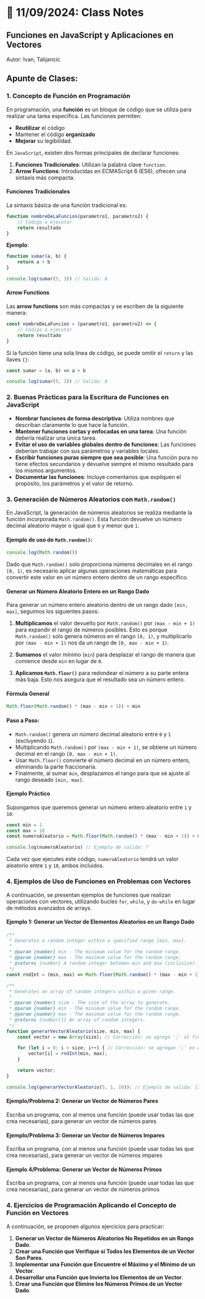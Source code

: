 # 📝 11/09/2024: Class Notes

## Funciones en JavaScript y Aplicaciones en Vectores
Autor: Ivan, Talijancic

## Apunte de Clases:

### 1. Concepto de Función en Programación

En programación, una **función** es un bloque de código que se utiliza para realizar una tarea específica. Las funciones permiten:

- **Reutilizar** el código
- Mantener el código **organizado**
- **Mejorar** su legibilidad.

En `JavaScript`, existen dos formas principales de declarar funciones:

1. **Funciones Tradicionales**: Utilizan la palabra clave `function`.
2. **Arrow Functions**: Introducidas en ECMAScript 6 (ES6), ofrecen una sintaxis más compacta.

#### Funciones Tradicionales

La sintaxis básica de una función tradicional es:

```js
function nombreDeLaFuncion(parametro1, parametro2) {
    // Código a ejecutar
    return resultado
}
```

**Ejemplo**:

```js
function sumar(a, b) {
    return a + b
}

console.log(sumar(5, 3)) // Salida: 8
```

#### Arrow Functions

Las **arrow functions** son más compactas y se escriben de la siguiente manera:

```js
const nombreDeLaFuncion = (parametro1, parametro2) => {
    // Código a ejecutar
    return resultado
}
```

Si la función tiene una sola línea de código, se puede omitir el `return` y las llaves `{}`:

```js
const sumar = (a, b) => a + b

console.log(sumar(5, 3)) // Salida: 8
```

### 2. Buenas Prácticas para la Escritura de Funciones en JavaScript

- **Nombrar funciones de forma descriptiva**: Utiliza nombres que describan claramente lo que hace la función.
- **Mantener funciones cortas y enfocadas en una tarea**: Una función debería realizar una única tarea.
- **Evitar el uso de variables globales dentro de funciones**: Las funciones deberían trabajar con sus parámetros y variables locales.
- **Escribir funciones puras siempre que sea posible**: Una función pura no tiene efectos secundarios y devuelve siempre el mismo resultado para los mismos argumentos.
- **Documentar las funciones**: Incluye comentarios que expliquen el propósito, los parámetros y el valor de retorno.

### 3. Generación de Números Aleatorios con `Math.random()`

En JavaScript, la generación de números aleatorios se realiza mediante la función incorporada `Math.random()`. Esta función devuelve un número decimal aleatorio mayor o igual que `0` y menor que `1`.

#### Ejemplo de uso de `Math.random()`:

```js
console.log(Math.random())
```

Dado que `Math.random()` solo proporciona números decimales en el rango `[0, 1)`, es necesario aplicar algunas operaciones matemáticas para convertir este valor en un número entero dentro de un rango específico.

#### Generar un Número Aleatorio Entero en un Rango Dado

Para generar un número entero aleatorio dentro de un rango dado `[min, max]`, seguimos los siguientes pasos:

1. **Multiplicamos** el valor devuelto por `Math.random()` por `(max - min + 1)` para expandir el rango de números posibles. Esto es porque `Math.random()` solo genera números en el rango `[0, 1)`, y multiplicarlo por `(max - min + 1)` nos da un rango de `[0, max - min + 1)`.

2. **Sumamos** el valor mínimo (`min`) para desplazar el rango de manera que comience desde `min` en lugar de `0`.

3. **Aplicamos `Math.floor()`** para redondear el número a su parte entera más baja. Esto nos asegura que el resultado sea un número entero.

#### Fórmula General

```js
Math.floor(Math.random() * (max - min + 1)) + min
```

#### Paso a Paso:

- `Math.random()` genera un número decimal aleatorio entre `0` y `1` (excluyendo `1`).
- Multiplicando `Math.random()` por `(max - min + 1)`, se obtiene un número decimal en el rango `[0, max - min + 1)`.
- Usar `Math.floor()` convierte el número decimal en un número entero, eliminando la parte fraccionaria.
- Finalmente, al sumar `min`, desplazamos el rango para que se ajuste al rango deseado `[min, max]`.

#### Ejemplo Práctico

Supongamos que queremos generar un número entero aleatorio entre `1` y `10`:

```js
const min = 1
const max = 10
const numeroAleatorio = Math.floor(Math.random() * (max - min + 1)) + min

console.log(numeroAleatorio) // Ejemplo de salida: 7
```

Cada vez que ejecutes este código, `numeroAleatorio` tendrá un valor aleatorio entre `1` y `10`, ambos incluidos.

### 4. Ejemplos de Uso de Funciones en Problemas con Vectores

A continuación, se presentan ejemplos de funciones que realizan operaciones con vectores, utilizando bucles `for`, `while`, y `do-while` en lugar de métodos avanzados de arrays.

#### Ejemplo 1: Generar un Vector de Elementos Aleatorios en un Rango Dado

```js
/**
 * Generates a random integer within a specified range [min, max].
 *
 * @param {number} min - The minimum value for the random range.
 * @param {number} max - The maximum value for the random range.
 * @returns {number} A random integer between min and max (inclusive).
 */
const rndInt = (min, max) => Math.floor(Math.random() * (max - min + 1)) + min;

/**
 * Generates an array of random integers within a given range.
 *
 * @param {number} size - The size of the array to generate.
 * @param {number} min - The minimum value for the random range.
 * @param {number} max - The maximum value for the random range.
 * @returns {number[]} An array of random integers.
 */
function generarVectorAleatorio(size, min, max) {
    const vector = new Array(size); // Corrección: se agrega ';' al final de la línea.

    for (let i = 0; i < size; i++) { // Corrección: se agregan ';' en el bucle 'for'.
        vector[i] = rndInt(min, max);
    }

    return vector;
}

console.log(generarVectorAleatorio(5, 1, 10)); // Ejemplo de salida: [3, 7, 2, 9, 5]
```

#### Ejemplo/Problema 2: Generar un Vector de Números Pares
Escriba un programa, con al menos una función (puede usar todas las que crea necesarias), para generar un vector de números pares

#### Ejemplo/Problema 3: Generar un Vector de Números Impares
Escriba un programa, con al menos una función (puede usar todas las que crea necesarias), para generar un vector de números impares

#### Ejemplo 4/Problema: Generar un Vector de Números Primos
Escriba un programa, con al menos una función (puede usar todas las que crea necesarias), para generar un vector de números primos

### 4. Ejercicios de Programación Aplicando el Concepto de Función en Vectores

A continuación, se proponen algunos ejercicios para practicar:

1. **Generar un Vector de Números Aleatorios No Repetidos en un Rango Dado**.
2. **Crear una Función que Verifique si Todos los Elementos de un Vector Son Pares**.
3. **Implementar una Función que Encuentre el Máximo y el Mínimo de un Vector**.
4. **Desarrollar una Función que Invierta los Elementos de un Vector**.
5. **Crear una Función que Elimine los Números Primos de un Vector Dado**.
